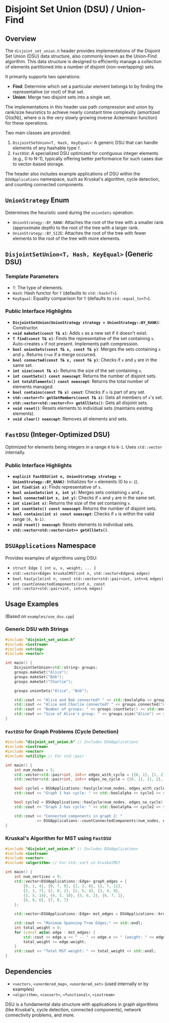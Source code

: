# Disjoint Set Union (DSU) / Union-Find

## Overview

The `disjoint_set_union.h` header provides implementations of the Disjoint Set Union (DSU) data structure, also commonly known as the Union-Find algorithm. This data structure is designed to efficiently manage a collection of elements partitioned into a number of disjoint (non-overlapping) sets.

It primarily supports two operations:
-   **Find**: Determine which set a particular element belongs to by finding the representative (or root) of that set.
-   **Union**: Merge two disjoint sets into a single set.

The implementations in this header use path compression and union by rank/size heuristics to achieve nearly constant time complexity (amortized O(α(N)), where α is the very slowly growing inverse Ackermann function) for these operations.

Two main classes are provided:
1.  `DisjointSetUnion<T, Hash, KeyEqual>`: A generic DSU that can handle elements of any hashable type `T`.
2.  `FastDSU`: A specialized DSU optimized for contiguous integer elements (e.g., 0 to N-1), typically offering better performance for such cases due to vector-based storage.

The header also includes example applications of DSU within the `DSUApplications` namespace, such as Kruskal's algorithm, cycle detection, and counting connected components.

## `UnionStrategy` Enum
Determines the heuristic used during the `unionSets` operation:
-   `UnionStrategy::BY_RANK`: Attaches the root of the tree with a smaller rank (approximate depth) to the root of the tree with a larger rank.
-   `UnionStrategy::BY_SIZE`: Attaches the root of the tree with fewer elements to the root of the tree with more elements.

## `DisjointSetUnion<T, Hash, KeyEqual>` (Generic DSU)

### Template Parameters
-   `T`: The type of elements.
-   `Hash`: Hash functor for `T` (defaults to `std::hash<T>`).
-   `KeyEqual`: Equality comparison for `T` (defaults to `std::equal_to<T>`).

### Public Interface Highlights
-   **`DisjointSetUnion(UnionStrategy strategy = UnionStrategy::BY_RANK)`**: Constructor.
-   **`void makeSet(const T& x)`**: Adds `x` as a new set if it doesn't exist.
-   **`T find(const T& x)`**: Finds the representative of the set containing `x`. Auto-creates `x` if not present. Implements path compression.
-   **`bool unionSets(const T& x, const T& y)`**: Merges the sets containing `x` and `y`. Returns `true` if a merge occurred.
-   **`bool connected(const T& x, const T& y)`**: Checks if `x` and `y` are in the same set.
-   **`int size(const T& x)`**: Returns the size of the set containing `x`.
-   **`int countSets() const noexcept`**: Returns the number of disjoint sets.
-   **`int totalElements() const noexcept`**: Returns the total number of elements managed.
-   **`bool contains(const T& x) const`**: Checks if `x` is part of any set.
-   **`std::vector<T> getSetMembers(const T& x)`**: Gets all members of `x`'s set.
-   **`std::vector<std::vector<T>> getAllSets()`**: Gets all disjoint sets.
-   **`void reset()`**: Resets elements to individual sets (maintains existing elements).
-   **`void clear() noexcept`**: Removes all elements and sets.

## `FastDSU` (Integer-Optimized DSU)

Optimized for elements being integers in a range `0` to `N-1`. Uses `std::vector` internally.

### Public Interface Highlights
-   **`explicit FastDSU(int n, UnionStrategy strategy = UnionStrategy::BY_RANK)`**: Initializes for `n` elements (0 to `n-1`).
-   **`int find(int x)`**: Finds representative of `x`.
-   **`bool unionSets(int x, int y)`**: Merges sets containing `x` and `y`.
-   **`bool connected(int x, int y)`**: Checks if `x` and `y` are in the same set.
-   **`int size(int x)`**: Returns the size of the set containing `x`.
-   **`int countSets() const noexcept`**: Returns the number of disjoint sets.
-   **`bool contains(int x) const noexcept`**: Checks if `x` is within the valid range `[0, N-1)`.
-   **`void reset() noexcept`**: Resets elements to individual sets.
-   **`std::vector<std::vector<int>> getAllSets()`**.

## `DSUApplications` Namespace
Provides examples of algorithms using DSU:
-   `struct Edge { int u, v, weight; ... }`
-   `std::vector<Edge> kruskalMST(int n, std::vector<Edge>& edges)`
-   `bool hasCycle(int n, const std::vector<std::pair<int, int>>& edges)`
-   `int countConnectedComponents(int n, const std::vector<std::pair<int, int>>& edges)`

## Usage Examples

(Based on `examples/use_dsu.cpp`)

### Generic DSU with Strings

```cpp
#include "disjoint_set_union.h"
#include <iostream>
#include <string>
#include <vector>

int main() {
    DisjointSetUnion<std::string> groups;
    groups.makeSet("Alice");
    groups.makeSet("Bob");
    groups.makeSet("Charlie");

    groups.unionSets("Alice", "Bob");

    std::cout << "Alice and Bob connected? " << std::boolalpha << groups.connected("Alice", "Bob") << std::endl; // true
    std::cout << "Alice and Charlie connected? " << groups.connected("Alice", "Charlie") << std::endl; // false
    std::cout << "Number of groups: " << groups.countSets() << std::endl; // 2
    std::cout << "Size of Alice's group: " << groups.size("Alice") << std::endl; // 2
}
```

### `FastDSU` for Graph Problems (Cycle Detection)

```cpp
#include "disjoint_set_union.h" // Includes DSUApplications
#include <iostream>
#include <vector>
#include <utility> // For std::pair

int main() {
    int num_nodes = 5;
    std::vector<std::pair<int, int>> edges_with_cycle = {{0, 1}, {1, 2}, {2, 0}, {3, 4}};
    std::vector<std::pair<int, int>> edges_no_cycle = {{0, 1}, {1, 2}, {2, 3}, {3, 4}};

    bool cycle1 = DSUApplications::hasCycle(num_nodes, edges_with_cycle);
    std::cout << "Graph 1 has cycle: " << std::boolalpha << cycle1 << std::endl; // true

    bool cycle2 = DSUApplications::hasCycle(num_nodes, edges_no_cycle);
    std::cout << "Graph 2 has cycle: " << std::boolalpha << cycle2 << std::endl; // false

    std::cout << "Connected components in graph 2: "
              << DSUApplications::countConnectedComponents(num_nodes, edges_no_cycle) << std::endl; // 1
}
```

### Kruskal's Algorithm for MST using `FastDSU`

```cpp
#include "disjoint_set_union.h" // Includes DSUApplications
#include <iostream>
#include <vector>
#include <algorithm> // For std::sort in kruskalMST

int main() {
    int num_vertices = 9;
    std::vector<DSUApplications::Edge> graph_edges = {
        {0, 1, 4}, {0, 7, 8}, {1, 2, 8}, {1, 7, 11},
        {2, 3, 7}, {2, 8, 2}, {2, 5, 4}, {3, 4, 9},
        {3, 5, 14}, {4, 5, 10}, {5, 6, 2}, {6, 7, 1},
        {6, 8, 6}, {7, 8, 7}
    };

    std::vector<DSUApplications::Edge> mst_edges = DSUApplications::kruskalMST(num_vertices, graph_edges);

    std::cout << "Minimum Spanning Tree Edges:" << std::endl;
    int total_weight = 0;
    for (const auto& edge : mst_edges) {
        std::cout << edge.u << " -- " << edge.v << " (weight: " << edge.weight << ")" << std::endl;
        total_weight += edge.weight;
    }
    std::cout << "Total MST weight: " << total_weight << std::endl;
}
```

## Dependencies
- `<vector>`, `<unordered_map>`, `<unordered_set>` (used internally or by examples)
- `<algorithm>`, `<cassert>`, `<functional>`, `<iostream>`

DSU is a fundamental data structure with applications in graph algorithms (like Kruskal's, cycle detection, connected components), network connectivity problems, and more.
